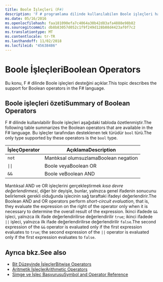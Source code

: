 ```yaml
---
title: Boole İşleçleri (F#)
description: 'F # programlama dilinde kullanılabilen Boole işleçleri hakkında bilgi edinin.'
ms.date: 05/16/2016
ms.openlocfilehash: faa181090efa7c4064a30b42d83afa4888e98b82
ms.sourcegitcommit: db8b83057d052c1f9f249d128b08d4423af0f7c2
ms.translationtype: MT
ms.contentlocale: tr-TR
ms.lasthandoff: 11/02/2018
ms.locfileid: "45638486"
---
```

# <a name="boolean-operators"></a><span data-ttu-id="15db0-103">Boole İşleçleri</span><span class="sxs-lookup"><span data-stu-id="15db0-103">Boolean Operators</span></span>

<span data-ttu-id="15db0-104">Bu konu, F # dilinde Boole işleçleri desteğini açıklar.</span><span class="sxs-lookup"><span data-stu-id="15db0-104">This topic describes the support for Boolean operators in the F# language.</span></span>

## <a name="summary-of-boolean-operators"></a><span data-ttu-id="15db0-105">Boole işleçleri özeti</span><span class="sxs-lookup"><span data-stu-id="15db0-105">Summary of Boolean Operators</span></span>

<span data-ttu-id="15db0-106">F # dilinde kullanılabilir Boole işleçleri aşağıdaki tabloda özetlenmiştir.</span><span class="sxs-lookup"><span data-stu-id="15db0-106">The following table summarizes the Boolean operators that are available in the F# language.</span></span> <span data-ttu-id="15db0-107">Bu işleçler tarafından desteklenen tek türüdür `bool` türü.</span><span class="sxs-lookup"><span data-stu-id="15db0-107">The only type supported by these operators is the `bool` type.</span></span>

|<span data-ttu-id="15db0-108">İşleç</span><span class="sxs-lookup"><span data-stu-id="15db0-108">Operator</span></span>|<span data-ttu-id="15db0-109">Açıklama</span><span class="sxs-lookup"><span data-stu-id="15db0-109">Description</span></span>|
|--------|-----------|
|`not`|<span data-ttu-id="15db0-110">Mantıksal olumsuzlama</span><span class="sxs-lookup"><span data-stu-id="15db0-110">Boolean negation</span></span>|
|<code>&#124;&#124;</code>|<span data-ttu-id="15db0-111">Boole veya</span><span class="sxs-lookup"><span data-stu-id="15db0-111">Boolean OR</span></span>|
|`&&`|<span data-ttu-id="15db0-112">Boole ve</span><span class="sxs-lookup"><span data-stu-id="15db0-112">Boolean AND</span></span>|

<span data-ttu-id="15db0-113">Mantıksal AND ve OR işleçlerini gerçekleştirmek *kısa devre değerlendirmesi*, diğer bir deyişle, bunlar, yalnızca genel ifadenin sonucunu belirlemek gerekli olduğunda işlecinin sağ taraftaki ifadeyi değerlendirir.</span><span class="sxs-lookup"><span data-stu-id="15db0-113">The Boolean AND and OR operators perform *short-circuit evaluation*, that is, they evaluate the expression on the right of the operator only when it is necessary to determine the overall result of the expression.</span></span> <span data-ttu-id="15db0-114">İkinci ifadede `&&` işleci, yalnızca ilk ifade değerlendirilirse değerlendirilir `true`; ikinci ifadede `||` işleci, yalnızca ilk ifade değerlendirilirse değerlendirilir `false`.</span><span class="sxs-lookup"><span data-stu-id="15db0-114">The second expression of the `&&` operator is evaluated only if the first expression evaluates to `true`; the second expression of the `||` operator is evaluated only if the first expression evaluates to `false`.</span></span>

## <a name="see-also"></a><span data-ttu-id="15db0-115">Ayrıca bkz.</span><span class="sxs-lookup"><span data-stu-id="15db0-115">See also</span></span>

- [<span data-ttu-id="15db0-116">Bit Düzeyinde İşleçler</span><span class="sxs-lookup"><span data-stu-id="15db0-116">Bitwise Operators</span></span>](bitwise-operators.md)
- [<span data-ttu-id="15db0-117">Aritmetik İşleçler</span><span class="sxs-lookup"><span data-stu-id="15db0-117">Arithmetic Operators</span></span>](arithmetic-operators.md)
- [<span data-ttu-id="15db0-118">Simge ve İşleç Başvurusu</span><span class="sxs-lookup"><span data-stu-id="15db0-118">Symbol and Operator Reference</span></span>](index.md)
